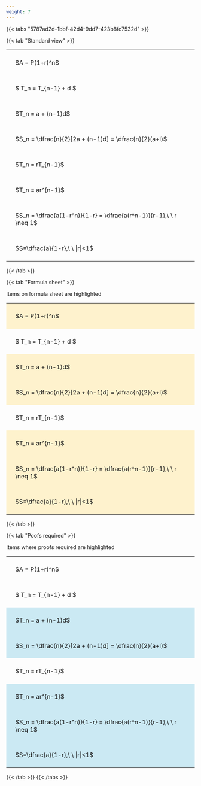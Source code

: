 ```yaml
---
weight: 7
---
```


{{< tabs "5787ad2d-1bbf-42d4-9dd7-423b8fc7532d" >}}

{{< tab "Standard view" >}}

<style type="text/css">
#T_1b889 th.col_heading {
  text-align: left;
  font-size: 1em;
}
#T_1b889 td {
  text-align: left;
  font-size: 1em;
  padding: 1.5em;
}
</style>
<table id="T_1b889">
  <thead>
  </thead>
  <tbody>
    <tr>
      <td id="T_1b889_row0_col0" class="data row0 col0" >$A = P(1+r)^n$</td>
    </tr>
    <tr>
      <td id="T_1b889_row1_col0" class="data row1 col0" >$ T_n = T_{n-1} + d $</td>
    </tr>
    <tr>
      <td id="T_1b889_row2_col0" class="data row2 col0" >$T_n = a + (n-1)d$</td>
    </tr>
    <tr>
      <td id="T_1b889_row3_col0" class="data row3 col0" >$S_n = \dfrac{n}{2}[2a + (n-1)d] = \dfrac{n}{2}(a+l)$</td>
    </tr>
    <tr>
      <td id="T_1b889_row4_col0" class="data row4 col0" >$T_n = rT_{n-1}$</td>
    </tr>
    <tr>
      <td id="T_1b889_row5_col0" class="data row5 col0" >$T_n = ar^{n-1}$</td>
    </tr>
    <tr>
      <td id="T_1b889_row6_col0" class="data row6 col0" >$S_n = \dfrac{a(1-r^n)}{1-r} = \dfrac{a(r^n-1)}{r-1},\ \  r \neq 1$</td>
    </tr>
    <tr>
      <td id="T_1b889_row7_col0" class="data row7 col0" >$S=\dfrac{a}{1-r},\ \ |r|<1$</td>
    </tr>
  </tbody>
</table>
{{< /tab >}}

{{< tab "Formula sheet" >}}

Items on formula sheet are highlighted 
<br>
<style type="text/css">
#T_3f658 th.col_heading {
  text-align: left;
  font-size: 1em;
}
#T_3f658 td {
  text-align: left;
  font-size: 1em;
  padding: 1.5em;
}
#T_3f658_row0_col0, #T_3f658_row2_col0, #T_3f658_row3_col0, #T_3f658_row5_col0, #T_3f658_row6_col0, #T_3f658_row7_col0 {
  background-color: rgba(255,194,10, 0.2);
}
#T_3f658_row1_col0, #T_3f658_row4_col0 {
  background-color: rgba(0,0,0,0);
}
</style>
<table id="T_3f658">
  <thead>
  </thead>
  <tbody>
    <tr>
      <td id="T_3f658_row0_col0" class="data row0 col0" >$A = P(1+r)^n$</td>
    </tr>
    <tr>
      <td id="T_3f658_row1_col0" class="data row1 col0" >$ T_n = T_{n-1} + d $</td>
    </tr>
    <tr>
      <td id="T_3f658_row2_col0" class="data row2 col0" >$T_n = a + (n-1)d$</td>
    </tr>
    <tr>
      <td id="T_3f658_row3_col0" class="data row3 col0" >$S_n = \dfrac{n}{2}[2a + (n-1)d] = \dfrac{n}{2}(a+l)$</td>
    </tr>
    <tr>
      <td id="T_3f658_row4_col0" class="data row4 col0" >$T_n = rT_{n-1}$</td>
    </tr>
    <tr>
      <td id="T_3f658_row5_col0" class="data row5 col0" >$T_n = ar^{n-1}$</td>
    </tr>
    <tr>
      <td id="T_3f658_row6_col0" class="data row6 col0" >$S_n = \dfrac{a(1-r^n)}{1-r} = \dfrac{a(r^n-1)}{r-1},\ \  r \neq 1$</td>
    </tr>
    <tr>
      <td id="T_3f658_row7_col0" class="data row7 col0" >$S=\dfrac{a}{1-r},\ \ |r|<1$</td>
    </tr>
  </tbody>
</table>
{{< /tab >}}

{{< tab "Poofs required" >}}

Items where proofs required are highlighted 
<br>
<style type="text/css">
#T_bf341 th.col_heading {
  text-align: left;
  font-size: 1em;
}
#T_bf341 td {
  text-align: left;
  font-size: 1em;
  padding: 1.5em;
}
#T_bf341_row0_col0, #T_bf341_row1_col0, #T_bf341_row4_col0 {
  background-color: rgba(0,0,0,0);
}
#T_bf341_row2_col0, #T_bf341_row3_col0, #T_bf341_row5_col0, #T_bf341_row6_col0, #T_bf341_row7_col0 {
  background-color: rgba(0,150,200, 0.2);
}
</style>
<table id="T_bf341">
  <thead>
  </thead>
  <tbody>
    <tr>
      <td id="T_bf341_row0_col0" class="data row0 col0" >$A = P(1+r)^n$</td>
    </tr>
    <tr>
      <td id="T_bf341_row1_col0" class="data row1 col0" >$ T_n = T_{n-1} + d $</td>
    </tr>
    <tr>
      <td id="T_bf341_row2_col0" class="data row2 col0" >$T_n = a + (n-1)d$</td>
    </tr>
    <tr>
      <td id="T_bf341_row3_col0" class="data row3 col0" >$S_n = \dfrac{n}{2}[2a + (n-1)d] = \dfrac{n}{2}(a+l)$</td>
    </tr>
    <tr>
      <td id="T_bf341_row4_col0" class="data row4 col0" >$T_n = rT_{n-1}$</td>
    </tr>
    <tr>
      <td id="T_bf341_row5_col0" class="data row5 col0" >$T_n = ar^{n-1}$</td>
    </tr>
    <tr>
      <td id="T_bf341_row6_col0" class="data row6 col0" >$S_n = \dfrac{a(1-r^n)}{1-r} = \dfrac{a(r^n-1)}{r-1},\ \  r \neq 1$</td>
    </tr>
    <tr>
      <td id="T_bf341_row7_col0" class="data row7 col0" >$S=\dfrac{a}{1-r},\ \ |r|<1$</td>
    </tr>
  </tbody>
</table>
{{< /tab >}}
{{< /tabs >}}